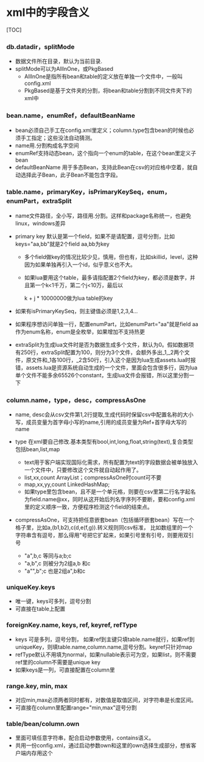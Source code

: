 # xml中的字段含义



[TOC]

### db.datadir，splitMode

- 数据文件所在目录，默认为当前目录.
- splitMode可以为AllInOne，或PkgBased
  - AllInOne是指所有bean和table的定义放在单独一个文件中，一般叫config.xml
  - PkgBased是基于文件夹的分割，将bean和table分割到不同文件夹下的xml中

### bean.name，enumRef，defaultBeanName

- bean必须自己手工在config.xml里定义；column.type包含bean的时候也必须手工指定；这些没法自动猜测。
- name用.分割构成名字空间
- enumRef支持动态bean，这个指向一个enum的table，在这个bean里定义子bean
- defaultBeanName 用于多态Bean，支持此Bean在csv的对应格中空着，就自动选择此子Bean，此子Bean不能包含字段。

### table.name，primaryKey，isPrimaryKeySeq，enum，enumPart，extraSplit

- name文件路径，全小写，路径用.分割。这样和package名称统一，也避免linux，windows差异

- primary key 默认是第一个field，如果不是请配置，逗号分割，比如keys="aa,bb"就是2个field aa,bb为key

  - 多个field做key的情况比较少见，慎用，但也有，比如skillid，level，这种因为如果单独再引入一个id，似乎意义也不大。

  - 如果lua要用这个table，最多请指配置2个field为key，都必须是数字，并且第一个k<1千万，第二个j<10万，最后以

    k + j * 10000000做为lua table的key

    

- 如果有isPrimaryKeySeq，则主键值必须是1,2,3,4...

- 如果程序想访问单独一行，配置enumPart，比如enumPart="aa"就是field aa作为enum名称，enum是全枚举，如果增加不支持热更

- extraSplit为生成lua文件时是否为数据生成多个文件，默认为0。假如数据项有250行，extraSplit配置为100，则分为3个文件，会额外多出_1,_2两个文件，原文件和_1各100行，_2含50行，引入这个是因为lua生成assets.lua时报错，assets.lua是资源系统自动生成的一个文件，里面会包含很多行，因为lua单个文件不能多余65526个constant，生成lua文件会报错，所以这里分割一下

### column.name，type，desc，compressAsOne

- name, desc会从csv文件第1,2行提取,生成代码时保留csv中配置名称的大小写，成员变量为首字母小写的name,引用的成员变量为Ref+首字母大写的name
- type 在xml要自己修改.基本类型有bool,int,long,float,string(text),复合类型包括bean,list,map
    - text用于客户端实现国际化需求，所有配置为text的字段数据会被单独放入一个文件中，只要修改这个文件就自动起作用了。
    - list,xx,count     ArrayList；compressAsOne时count可不要
    - map,xx,yy,count   LinkedHashMap;
    - 如果type里包含bean，且不是一个单元格，则要在csv里第二行名字起名为field.name@xx，同时从这开始后列名字序列不要断，要和config.xml里的定义顺序一致，方便程序检测这个field的结束点。
    
- compressAsOne，可支持把任意嵌套bean（包括循环嵌套bean）写在一个格子里，比如a,(b1,b2),c(d,e(f,g)).转义规则同csv标准，
  比如数组里的一个字符串含有逗号，那么得用"号把它扩起来，如果引号里有引号，则要用双引号
    - "a",b,c   等同与a;b;c
    - "a,b",c   则被分为2组a,b 和c
    - "a"",b";c 也是2组a",b和c

### uniqueKey.keys

- 唯一键，keys可多列，逗号分割
- 可直接在table上配置

### foreignKey.name, keys, ref, keyref, refType

- keys 可是多列，逗号分割， 如果ref到主键只填table.name就行，如果ref到uniqueKey，则填table.name,column.name,逗号分割。keyref只针对map
- refType默认不用填为normal，如果nullable表示可为空，如果list，则不需要ref里的column不需要是unique key
- 如果keys是一列，可直接配置在column里

### range.key, min, max

- 对应min,max必须两者同时都有，对数值是取值区间，对字符串是长度区间。
- 可直接在column里配置range="min,max"逗号分割

### table/bean/column.own

- 里面可填任意字符串，配合启动参数使用，contains语义。
- 共用一份config.xml，通过启动参数own和这里的own选择生成部分，想省客户端内存用这个

